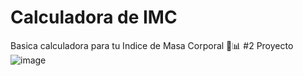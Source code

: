 # Calculadora de IMC
Basica calculadora para tu Indice de Masa Corporal 🐍📊
#2 Proyecto ![image](https://github.com/user-attachments/assets/1a144c2f-b961-4c98-923b-52abec06d8c6)
